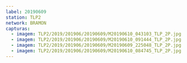 ```yaml
---
label: 20190609
station: TLP2
network: BRAMON
capturas:
  - imagem: TLP2/2019/201906/20190609/M20190610_043103_TLP_2P.jpg
  - imagem: TLP2/2019/201906/20190609/M20190610_091444_TLP_2P.jpg
  - imagem: TLP2/2019/201906/20190609/M20190609_225048_TLP_2P.jpg
  - imagem: TLP2/2019/201906/20190609/M20190610_084745_TLP_2P.jpg
---
```

